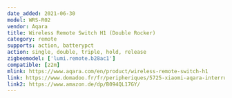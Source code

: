 ```yaml
---
date_added: 2021-06-30
model: WRS-R02
vendor: Aqara
title: Wireless Remote Switch H1 (Double Rocker) 
category: remote
supports: action, batterypct
action: single, double, triple, hold, release
zigbeemodel: ['lumi.remote.b28ac1']
compatible: [z2m]
mlink: https://www.aqara.com/en/product/wireless-remote-switch-h1
link: https://www.domadoo.fr/fr/peripheriques/5725-xiaomi-aqara-interrupteur-mural-double-sans-fil-h1-zigbee-30-6970504215023.html
link2: https://www.amazon.de/dp/B094QL17GY/
---
```

